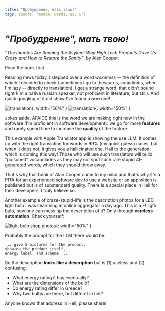 ```yaml
---
title: "Пробудрение, мать твою!"
tags: spoofs, random, words, ux, irl
---
```


# _"Пробудрение", мать твою!_

_“The Inmates Are Running the Asylum: Why High Tech Products Drive Us Crazy and How to Restore the Sanity”_, by Alan Cooper.

Read the book first.

Reading news today, I stepped over a word _wokeness_ -- the definition of which I decided to check (sometimes I go to thesaurus, sometimes, when I'm lazy
-- directly to translation). I got a strange word, that didn't sound right (I'm a native russian speaker, not proficient in literature, but still).
And quick googling of it did show I've found a **rare** one!

![translation](/img/пробудрение-1.PNG){: width="50%" }
![translation](/img/пробудрение-2.PNG){: width="50%" }

Jokes aside, AFAICS this is the word we are making right now in the software (I'm proficient in software development): we go for more **features** and rarely spend time
to increase the **quality** of the feature.

This example with Apple Translator app is showing the use LLM. It comes up with the right translation for words in 99% (my quick guess) cases, but when it does not, it gives you a hallicinated one. Hail to the generation which is coming this way! Those who will use such translators will build "poisoned" vocabularies as they may not
spot such rare stupid AI-generated words, which they should throw away.

That's why that book of Alan Cooper came to my mind and that's why it's a PITA for an experienced software dev to use a website or an app which is published but is of
substandard quality. There is a special place in Hell for their developers, I truly believe so.

Another example of craze-stupid-life is the description photos for a LED light bulb I was searching in online aggregator a day ago. This is a F! ligth bulb, how one can mess up the description of it? Only through **careless automation**. Check yourself:

![light bulb shop photos](/img/light-bulb-messed-online-photos.gif){: width="50%" }

Probably the prompt for the LLM there would be:

```
... give 5 pictures for the product,
showing the product itself,
energy label, and scheme ...
```

So the description **looks like a description** but is (1) useless and (2) confusing:

- What energy rating it has eventually?
- What are the dimensions of the bulb?
- Do energy rating differ in Greece?
- Why two bulbs are there, but differet in tint?

Anyone knows that address in Hell, please share!
